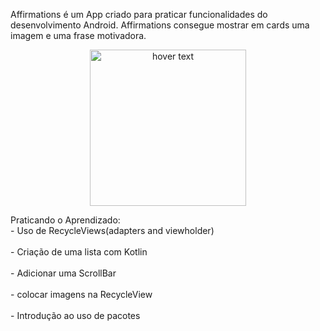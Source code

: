 Affirmations é um App criado para praticar funcionalidades do desenvolvimento Android. Affirmations consegue mostrar em cards uma imagem e uma frase motivadora.
<p align="center">
  <img src="https://cdn.discordapp.com/attachments/397544936758837259/888130539003977820/Screenshot_20210916-153414_Affirmations.jpg" width="250" title="hover text">
</p>


Praticando o Aprendizado: 
<br />- Uso de RecycleViews(adapters and viewholder)<br /> 
<br />- Criação de uma lista com Kotlin <br />
<br />- Adicionar uma ScrollBar<br />
<br />- colocar imagens na RecycleView <br />
<br />- Introdução ao uso de pacotes <br />
